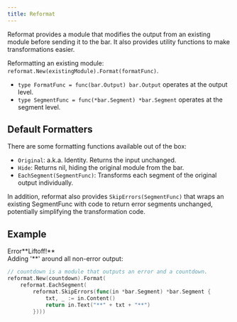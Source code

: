 ```yaml
---
title: Reformat
---
```


Reformat provides a module that modifies the output from an existing module before sending it to the
bar. It also provides utility functions to make transformations easier.

Reformatting an existing module: `reformat.New(existingModule).Format(formatFunc)`.

- `type FormatFunc = func(bar.Output) bar.Output` operates at the output level.
- `type SegmentFunc = func(*bar.Segment) *bar.Segment` operates at the segment level.

## Default Formatters

There are some formatting functions available out of the box:
- `Original`: a.k.a. Identity. Returns the input unchanged.
- `Hide`: Returns nil, hiding the original module from the bar.
- `EachSegment(SegmentFunc)`: Transforms each segment of the original output individually.

In addition, reformat also provides `SkipErrors(SegmentFunc)` that wraps an existing SegmentFunc
with code to return error segments unchanged, potentially simplifying the transformation code.

## Example

<div class="module-example-out"><span>Error</span><span>**Liftoff!**</span></div>
Adding '**' around all non-error output:

```go
// countdown is a module that outputs an error and a countdown.
reformat.New(countdown).Format(
	reformat.EachSegment(
		reformat.SkipErrors(func(in *bar.Segment) *bar.Segment {
			txt, _ := in.Content()
			return in.Text("**" + txt + "**")
		})))
```
